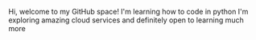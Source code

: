 Hi, welcome to my GitHub space!
I'm learning how to code in python
I'm exploring amazing cloud services and definitely open to learning much more
